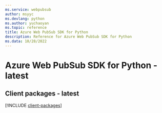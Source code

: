 ```yaml
---
ms.service: webpubsub
author: msyyc
ms.devlang: python
ms.author: yuchaoyan
ms.topic: reference
title: Azure Web PubSub SDK for Python
description: Reference for Azure Web PubSub SDK for Python
ms.data: 10/28/2022
---
```

# Azure Web PubSub SDK for Python - latest

## Client packages - latest
[!INCLUDE [client-packages](web-pubsub-client-index.md)]